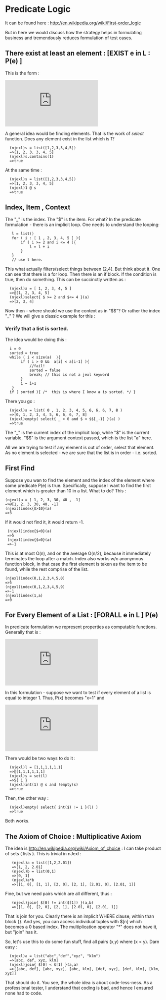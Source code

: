 # Predicate Logic 

It can be found here : http://en.wikipedia.org/wiki/First-order_logic

But in here we would discuss how the strategy helps in formulating business and tremendously reduces formulation of test cases. 

## There exist at least an element : [EXIST e in L : P(e) ]

This is the form : 

![Exists Form](http://latex.codecogs.com/gif.latex?%5Cfn_phv%20%5Cexists%20x%20%5Cin%20L%20%5C%3B%20%3B%5C%3B%20P%28x%29%20%3A%20TRUE)

A general idea would be finding elements. That is the work of *select* function.
Does any element exist in the list which is 1? 

      (njexl)s = list([1,2,3,3,4,5])
      =>[1, 2, 3, 3, 4, 5]
      (njexl)s.contains(1)
      =>true


At the same time  : 
      
      (njexl)s = list([1,2,3,3,4,5])
      =>[1, 2, 3, 3, 4, 5]
      (njexl)1 @ s 
      =>true

## Index, Item , Context 

The "_" is the index. The "$" is the item.
For what? In the predicate formulation - there is an implicit loop. One needs to understand the looping:
       
       l = list()
       for ( i : [ 1 , 2, 3, 4, 5 ] ){
           if ( i >= 2 and i <= 4 ){
               l = l + i
           }
       }
       // use l here.

This what actually filters/select things between [2,4].
But think about it. One can see that there is a for loop. Then there is an if block.
If the condition is true, then do something. This can be succinctly written as : 

      (njexl)a = [ 1, 2, 3, 4, 5 ]
      =>@[1, 2, 3, 4, 5]
      (njexl)select{ $ >= 2 and $<= 4 }(a)
      =>[2, 3, 4]

Now then - where should we use the context as in "$$"? Or rather the index "_" ?
We will give a classic example for this : 

### Verify that a list is sorted.

The idea would be doing this :  
       
      i = 0 
      sorted = true 
      while ( i < size(a)  ){
           if ( i > 0 &&  a[i] < a[i-1] ){
               //fail!
               sorted = false
               break; // this is not a jexl keyword 
           }
           i = i+1
       }      
      if ( sorted ){ /*  this is where I know a is sorted. */ }

There you go : 

      (njexl)a = list( 0 , 1, 2, 3, 4, 5, 6, 6, 6, 7, 8 )
      =>[0, 1, 2, 3, 4, 5, 6, 6, 6, 7, 8]
      (njexl)empty( select{ _ > 0 and $ < $$[_-1] }(a) )
      =>true


The "_" is the current index of the implicit loop, while "$" is the current variable. "$$" is the argument context 
passed, which is the list "a" here.

All we are trying to test if any element is out of order, select that element.
As no element is selected - we are sure that the list is in order - i.e. sorted.

## First Find 
Suppose you wan to find the element and the index of the element where some predicate P(e) is true.
Specifically, suppose I want to find the first element which is greater than 10 in a list.
What to do? This : 

    (njexl)a = [ 1, 2, 3, 30, 40 , -1]
    =>@[1, 2, 3, 30, 40, -1]
    (njexl)index{$>10}(a)
    =>3

If it would not find it, it would return -1.

     (njexl)index{$<0}(a)
     =>5
     (njexl)index{$=0}(a)
     =>-1

This is at most O(n), and on the average O(n/2), because it immediately terminates the loop after a match.
Index also works w/o anonymous function block, in that case the first element is taken as the item to be found, 
while the rest comprise of the list.

    (njexl)index(0,1,2,3,4,5,0)
    =>5
    (njexl)index(0,1,2,3,4,5,9)
    =>-1
    (njexl)index(1,a)
    =>0


## For Every Element of a List  : [FORALL e in L ] P(e)

In predicate formulation we represent properties as computable functions.
Generally that is : 

![For all Form ](http://latex.codecogs.com/gif.latex?%5Cfn_phv%20%5Cforall%20x%20%5Cin%20L%20%5C%3B%20%3B%5C%3B%20P%28x%29%20%3A%20TRUE)

In this formulation - suppose we want to test if every element of a list is equal to integer 1.
Thus, P(x) becomes "x=1" and 

![Predicate Form of x = 1 ](http://latex.codecogs.com/gif.latex?%5Cfn_phv%20%5Cforall%20x%20%5Cin%20L%20%5C%3B%20%3B%5C%3B%20x%20%3D%201)


There would be two ways to do it : 

      (njexl)l = [1,1,1,1,1,1]    
      =>@[1,1,1,1,1,1]
      (njexl)s = set(l)              
      =>S{ 1 }
      (njexl)int(1) @ s and !empty(s)
      =>true

Then, the other way : 

      (njexl)empty( select{ int($) != 1 }(l) )
      =>true

Both works. 

## The Axiom of Choice : Multiplicative Axiom 

The idea is http://en.wikipedia.org/wiki/Axiom_of_choice : I can take product of sets ( lists ).
This is trivial in nJexl : 


       (njexl)a = list([1,2,2.01])
       =>[1, 2, 2.01]
       (njexl)b = list(0,1)
       =>[0, 1]
       (njexl)a*b
       =>[[1, 0], [1, 1], [2, 0], [2, 1], [2.01, 0], [2.01, 1]]

Fine, but we need pairs which are all different, thus : 

       (njexl)join{ $[0] != int($[1]) }(a,b)
       =>[[1, 0], [2, 0], [2, 1], [2.01, 0], [2.01, 1]]

 That is join for you. Clearly there is an implicit WHERE clause, within than block {}.
And yes, you can access individual tuples with $[n] which becomes a 0 based index.
The multiplication operator "*" does not have it, but "join" has it.

So, let's use this to do some fun stuff, find all pairs (x,y) where (x < y). 
Darn easy :

      (njexl)a = list("abc","def","xyz", "klm")           
      =>[abc, def, xyz, klm]
      (njexl)join{ $[0] < $[1] }(a,a)
      =>[[abc, def], [abc, xyz], [abc, klm], [def, xyz], [def, klm], [klm, xyz]]  


That should do it. You see, the whole idea is about code-less-ness.
As a professional tester, I understand that coding is bad, and hence I ensured none had to code.